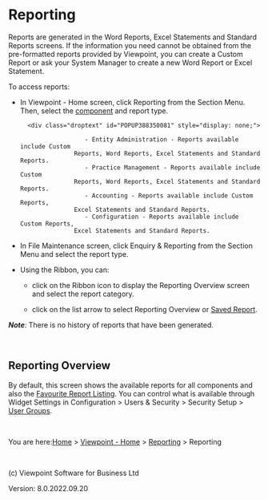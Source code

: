 




# Reporting
Reports are generated in the Word Reports, Excel Statements and Standard 
 Reports screens. If the information you need cannot be obtained from the 
 pre-formatted reports provided by Viewpoint, you can create a Custom Report 
 or ask your System Manager to create a new Word Report or Excel Statement.

To access reports:

	

- In Viewpoint - Home screen, click Reporting from the Section 
    	 Menu. Then, select the [component](javascript:TextPopup(this)) 
    	 and report type.
    
    	<div class="droptext" id="POPUP388350081" style="display: none;">
    		
        			    - Entity Administration - Reports available include Custom 
        			 Reports, Word Reports, Excel Statements and Standard Reports.
        			    - Practice Management - Reports available include Custom 
        			 Reports, Word Reports, Excel Statements and Standard Reports.
        			    - Accounting - Reports available include Custom Reports, 
        			 Excel Statements and Standard Reports.
        			    - Configuration - Reports available include Custom Reports, 
        			 Excel Statements and Standard Reports.
        		
     </div>

	

- In File Maintenance screen, click Enquiry &amp; Reporting from 
    	 the Section Menu and select the report type.

	

- Using the Ribbon, you can:

	
		

    - click on the Ribbon icon to display the Reporting Overview 
        		 screen and select the report category.

		

    - click on the list arrow to select Reporting Overview or 
        		 [Saved Report](file:///c:/temp/0457b882-c844-4314-8878-ce1a9c2207bd/input/Saved_Report.htm).

	

<span style="font-weight: bold; font-style: italic;">Note</span>: There 
 is no history of reports that have been generated.

&nbsp;
## Reporting Overview 
By default, this screen shows the available reports for all components 
 and also the [Favourite Report Listing](file:///c:/temp/0457b882-c844-4314-8878-ce1a9c2207bd/input/Favourite_Report_Listing.htm). 
 You can control what is available through Widget Settings in Configuration 
 &gt; Users &amp; Security &gt; Security Setup &gt; [User 
 Groups](file:///c:/temp/0457b882-c844-4314-8878-ce1a9c2207bd/Configuration/User_Groups.htm).

 
&nbsp;

You are here:[Home](file:///c:/temp/0457b882-c844-4314-8878-ce1a9c2207bd/input/Copyright_Notice.htm) &gt; [Viewpoint - Home](file:///c:/temp/0457b882-c844-4314-8878-ce1a9c2207bd/input/Overview.htm) &gt; [Reporting]() &gt; Reporting
 
&nbsp;
 
(c) Viewpoint Software for 
 Business Ltd
 
Version: 8.0.2022.09.20




